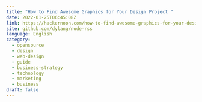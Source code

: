 ```yaml
---
title: "How to Find Awesome Graphics for Your Design Project "
date: 2022-01-25T06:45:08Z
link: https://hackernoon.com/how-to-find-awesome-graphics-for-your-design-project?source=rss&utm_medium=RSS&utm_source=news.12bit.vn
site: github.com/dylang/node-rss
language: English
category:
  - opensource
  - design
  - web-design
  - guide
  - business-strategy
  - technology
  - marketing
  - business
draft: false
---
```

